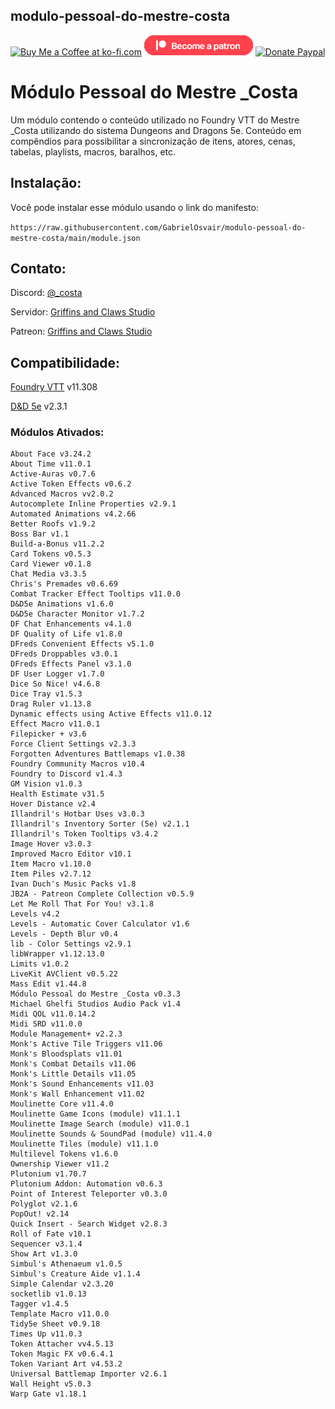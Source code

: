 ## modulo-pessoal-do-mestre-costa

<a href='https://ko-fi.com/O5O5MO0RL' target='_blank'><img height='36' style='border:0px;height:36px;' src='https://storage.ko-fi.com/cdn/kofi1.png?v=3' border='0' alt='Buy Me a Coffee at ko-fi.com' /></a>
[![become a patron](https://github.com/flamewave000/dragonflagon-fvtt/blob/master/.assets/patreon-image.png)](https://www.patreon.com/griffinsandclawsstudio)
[![Donate Paypal](https://www.paypalobjects.com/en_US/i/btn/btn_donate_LG.gif)](https://www.paypal.com/donate/?hosted_button_id=473VQVGUB9HL8)

# Módulo Pessoal do Mestre _Costa

Um módulo contendo o conteúdo utilizado no Foundry VTT do Mestre _Costa utilizando do sistema Dungeons and Dragons 5e. Conteúdo em compêndios para possibilitar a sincronização de itens, atores, cenas, tabelas, playlists, macros, baralhos, etc.

## Instalação:
Você pode instalar esse módulo usando o link do manifesto:

```https://raw.githubusercontent.com/GabrielOsvair/modulo-pessoal-do-mestre-costa/main/module.json```


## Contato:
Discord: [@_costa](https://discord.gg/AkArsrGCvX)

Servidor: [Griffins and Claws Studio](https://discord.gg/2Tbg9TJt4u)

Patreon: [Griffins and Claws Studio](https://www.patreon.com/griffinsandclawsstudio)


## Compatibilidade:
[Foundry VTT](https://foundryvtt.com/) v11.308

[D&D 5e](https://foundryvtt.com/](https://github.com/foundryvtt/dnd5e)https://github.com/foundryvtt/dnd5e) v2.3.1

### Módulos Ativados:
```
About Face v3.24.2
About Time v11.0.1
Active-Auras v0.7.6
Active Token Effects v0.6.2
Advanced Macros vv2.0.2
Autocomplete Inline Properties v2.9.1
Automated Animations v4.2.66
Better Roofs v1.9.2
Boss Bar v1.1
Build-a-Bonus v11.2.2
Card Tokens v0.5.3
Card Viewer v0.1.8
Chat Media v3.3.5
Chris's Premades v0.6.69
Combat Tracker Effect Tooltips v11.0.0
D&D5e Animations v1.6.0
D&D5e Character Monitor v1.7.2
DF Chat Enhancements v4.1.0
DF Quality of Life v1.8.0
DFreds Convenient Effects v5.1.0
DFreds Droppables v3.0.1
DFreds Effects Panel v3.1.0
DF User Logger v1.7.0
Dice So Nice! v4.6.8
Dice Tray v1.5.3
Drag Ruler v1.13.8
Dynamic effects using Active Effects v11.0.12
Effect Macro v11.0.1
Filepicker + v3.6
Force Client Settings v2.3.3
Forgotten Adventures Battlemaps v1.0.38
Foundry Community Macros v10.4
Foundry to Discord v1.4.3
GM Vision v1.0.3
Health Estimate v31.5
Hover Distance v2.4
Illandril's Hotbar Uses v3.0.3
Illandril's Inventory Sorter (5e) v2.1.1
Illandril's Token Tooltips v3.4.2
Image Hover v3.0.3
Improved Macro Editor v10.1
Item Macro v1.10.0
Item Piles v2.7.12
Ivan Duch's Music Packs v1.8
JB2A - Patreon Complete Collection v0.5.9
Let Me Roll That For You! v3.1.8
Levels v4.2
Levels - Automatic Cover Calculator v1.6
Levels - Depth Blur v0.4
lib - Color Settings v2.9.1
libWrapper v1.12.13.0
Limits v1.0.2
LiveKit AVClient v0.5.22
Mass Edit v1.44.8
Módulo Pessoal do Mestre _Costa v0.3.3
Michael Ghelfi Studios Audio Pack v1.4
Midi QOL v11.0.14.2
Midi SRD v11.0.0
Module Management+ v2.2.3
Monk's Active Tile Triggers v11.06
Monk's Bloodsplats v11.01
Monk's Combat Details v11.06
Monk's Little Details v11.05
Monk's Sound Enhancements v11.03
Monk's Wall Enhancement v11.02
Moulinette Core v11.4.0
Moulinette Game Icons (module) v11.1.1
Moulinette Image Search (module) v11.0.1
Moulinette Sounds & SoundPad (module) v11.4.0
Moulinette Tiles (module) v11.1.0
Multilevel Tokens v1.6.0
Ownership Viewer v11.2
Plutonium v1.70.7
Plutonium Addon: Automation v0.6.3
Point of Interest Teleporter v0.3.0
Polyglot v2.1.6
PopOut! v2.14
Quick Insert - Search Widget v2.8.3
Roll of Fate v10.1
Sequencer v3.1.4
Show Art v1.3.0
Simbul's Athenaeum v1.0.5
Simbul's Creature Aide v1.1.4
Simple Calendar v2.3.20
socketlib v1.0.13
Tagger v1.4.5
Template Macro v11.0.0
Tidy5e Sheet v0.9.18
Times Up v11.0.3
Token Attacher vv4.5.13
Token Magic FX v0.6.4.1
Token Variant Art v4.53.2
Universal Battlemap Importer v2.6.1
Wall Height v5.0.3
Warp Gate v1.18.1
```
